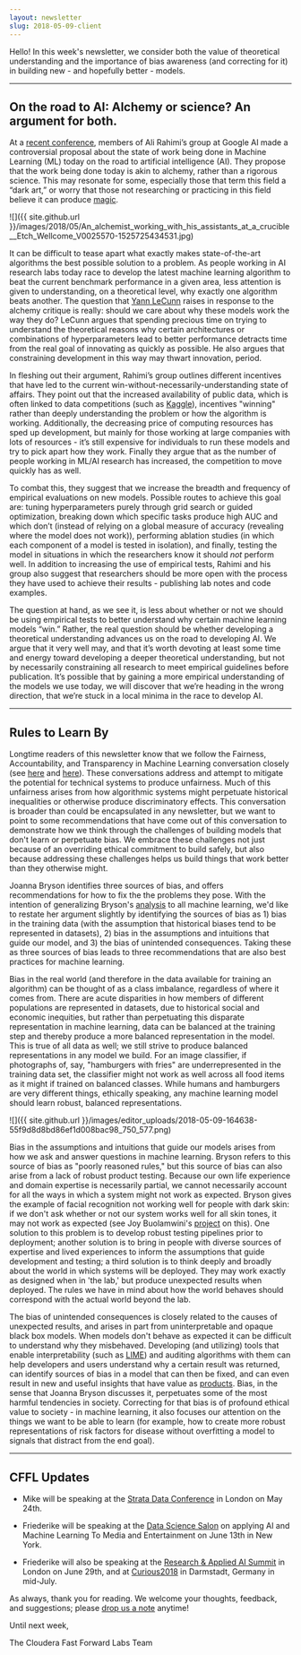 ```yaml
---
layout: newsletter
slug: 2018-05-09-client
---
```


Hello!  In this week's newsletter, we consider both the value of theoretical understanding and the importance of bias awareness (and correcting for it) in building new - and hopefully better - models.

---

## On the road to AI: Alchemy or science?  An argument for both.

At a [recent conference](https://openreview.net/pdf?id=rJWF0Fywf), members of Ali Rahimi’s group at Google AI made a controversial proposal about the state of work being done in Machine Learning (ML) today on the road to artificial intelligence (AI). They propose that the work being done today is akin to alchemy, rather than a rigorous science. This may resonate for some, especially those that term this field a “dark art,” or worry that those not researching or practicing in this field believe it can produce [magic](https://points.datasociety.net/dont-call-ai-magic-142da16db408).   

![]({{ site.github.url }}/images/2018/05/An_alchemist_working_with_his_assistants_at_a_crucible__Etch_Wellcome_V0025570-1525725434531.jpg)

It can be difficult to tease apart what exactly makes state-of-the-art algorithms the best possible solution to a problem. As people working in AI research labs today race to develop the latest machine learning algorithm to beat the current benchmark performance in a given area, less attention is given to understanding, on a theoretical level, why exactly one algorithm beats another. The question that [Yann LeCunn](https://www.facebook.com/yann.lecun/posts/10154938130592143) raises in response to the alchemy critique is really: should we care about why these models work the way they do?  LeCunn argues that spending precious time on trying to understand the theoretical reasons why certain architectures or combinations of hyperparameters lead to better performance detracts time from the real goal of innovating as quickly as possible. He also argues that constraining development in this way may thwart innovation, period.

In fleshing out their argument, Rahimi’s group outlines different incentives that have led to the current win-without-necessarily-understanding state of affairs. They point out that the increased availability of public data, which is often linked to data competitions (such as [Kaggle](https://www.kaggle.com/)), incentives "winning" rather than deeply understanding the problem or how the algorithm is working. Additionally, the decreasing price of computing resources has sped up development, but mainly for those working at large companies with lots of resources - it’s still expensive for individuals to run these models and try to pick apart how they work.  Finally they argue that as the number of people working in ML/AI research has increased, the competition to move quickly has as well. 

To combat this, they suggest that we increase the breadth and frequency of empirical evaluations on new models.  Possible routes to achieve this goal are: tuning hyperparameters purely through grid search or guided optimization, breaking down which specific tasks produce high AUC and which don’t (instead of relying on a global measure of accuracy (revealing where the model does not work)), performing ablation studies (in which each component of a model is tested in isolation), and finally, testing the model in situations in which the researchers know it should _not_ perform well.  In addition to increasing the use of empirical tests, Rahimi and his group also suggest that researchers should be more open with the process they have used to achieve their results - publishing lab notes and code examples.

The question at hand, as we see it, is less about whether or not we should be using empirical tests to better understand why certain machine learning models “win.” Rather, the real question should be whether developing a theoretical understanding advances us on the road to developing AI. We argue that it very well may, and that it’s worth devoting at least some time and energy toward developing a deeper theoretical understanding, but not by necessarily constraining all research to meet empirical guidelines before publication. It’s possible that by gaining a more empirical understanding of the models we use today, we will discover that we’re heading in the wrong direction, that we’re stuck in a local minima in the race to develop AI.

---

## Rules to Learn By

Longtime readers of this newsletter know that we follow the Fairness, Accountability, and Transparency in Machine Learning conversation closely (see [here](https://fatconference.org/2018/index.html) and [here](https://www.fatml.org/)). These conversations address and attempt to mitigate the potential for technical systems to produce unfairness. Much of this unfairness arises from how algorithmic systems might perpetuate historical inequalities or otherwise produce discriminatory effects. This conversation is broader than could be encapsulated in any newsletter, but we want to point to some recommendations that have come out of this conversation to demonstrate how we think through the challenges of building models that don't learn or perpetuate bias. We embrace these challenges not just because of an overriding ethical commitment to build safely, but also because addressing these challenges helps us build things that work better than they otherwise might. 

Joanna Bryson identifies three sources of bias, and offers recommendations for how to fix the the problems they pose. With the intention of generalizing Bryson's [analysis](https://joanna-bryson.blogspot.com/2017/07/three-very-different-sources-of-bias-in.html?m=1) to all machine learning, we'd like to restate her argument slightly by identifying the sources of bias as 1) bias in the training data (with the assumption that historical biases tend to be represented in datasets), 2) bias in the assumptions and intuitions that guide our model, and 3) the bias of unintended consequences. Taking these as three sources of bias leads to three recommendations that are also best practices for machine learning. 

Bias in the real world (and therefore in the data available for training an algorithm) can be thought of as a class imbalance, regardless of where it comes from. There are acute disparities in how members of different populations are represented in datasets, due to historical social and economic inequities, but rather than perpetuating this disparate representation in machine learning, data can be balanced at the training step and thereby produce a more balanced representation in the model. This is true of all data as well; we still strive to produce balanced representations in any model we build. For an image classifier, if photographs of, say, "hamburgers with fries" are underrepresented in the training data set, the classifier might not work as well across all food items as it might if trained on balanced classes. While humans and hamburgers are very different things, ethically speaking, any machine learning model should learn robust, balanced representations.

![]({{ site.github.url }}/images/editor_uploads/2018-05-09-164638-55f9d8d8bd86ef1d008bac98_750_577.png)

Bias in the assumptions and intuitions that guide our models arises from how we ask and answer questions in machine learning. Bryson refers to this source of bias as "poorly reasoned rules," but this source of bias can also arise from a lack of robust product testing. Because our own life experience and domain expertise is necessarily partial, we cannot necessarily account for all the ways in which a system might not work as expected. Bryson gives the example of facial recognition not working well for people with dark skin: if we don't ask whether or not our system works well for all skin tones, it may not work as expected (see Joy Buolamwini's [project](http://gendershades.org/) on this). One solution to this problem is to develop robust testing pipelines prior to deployment; another solution is to bring in people with diverse sources of expertise and lived experiences to inform the assumptions that guide development and testing; a third solution is to think deeply and broadly about the world in which systems will be deployed. They may work exactly as designed when in 'the lab,' but produce unexpected results when deployed. The rules we have in mind about how the world behaves should correspond with the actual world beyond the lab.

The bias of unintended consequences is closely related to the causes of unexpected results, and arises in part from uninterpretable and opaque black box models. When models don't behave as expected it can be difficult to understand why they misbehaved. Developing (and utilizing) tools that enable interpretability (such as [LIME](http://blog.fastforwardlabs.com/2017/09/01/LIME-for-couples.html)) and auditing algorithms with them can help developers and users understand why a certain result was returned, can identify sources of bias in a model that can then be fixed, and can even result in new and useful insights that have value as [products](http://blog.fastforwardlabs.com/2017/09/28/the-product-possibilities-of-interpretability.html). Bias, in the sense that Joanna Bryson discusses it, perpetuates some of the most harmful tendencies in society. Correcting for that bias is of profound ethical value to society - in machine learning, it also focuses our attention on the things we want to be able to learn (for example, how to create more robust representations of risk factors for disease without overfitting a model to signals that distract from the end goal).

---

## CFFL Updates

* Mike will be speaking at the [Strata Data Conference](https://conferences.oreilly.com/strata/strata-eu/public/schedule/detail/65283) in London on May 24th.

* Friederike will be speaking at the [Data Science Salon](https://www.eventbrite.com/e/data-science-salon-nyc-tickets-40072527007) on applying AI and Machine Learning To Media and Entertainment on June 13th in New York.

* Friederike will also be speaking at the [Research & Applied AI Summit](https://raais.co/) in London on June 29th, and at [Curious2018](https://curious2018.com/) in Darmstadt, Germany in mid-July.


As always, thank you for reading. We welcome your thoughts, feedback, and suggestions; please [drop us a note](mailto:clients@fastforwardlabs.com) anytime!

Until next week,

The Cloudera Fast Forward Labs Team
